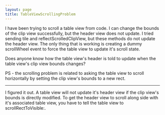 ```yaml
---
layout: page
title: TableViewScrollingProblem
---
```




I have been trying to scroll a table view from code. I can change the bounds of the clip view successfully, but the header view does not update. I tried sending     tile and     reflectScrolledClipView, but these methods do not update the header view. The only thing that is working is creating a dummy scrollWheel event to force the table view to update it's scroll state. 

Does anyone know how the table view's header is told to update when the table view's clip view bounds changes?

PS - the scrolling problem is related to asking the table view to scroll horizontally by setting the clip view's bounds to a new rect.

----

I figured it out. A table view will not update it's header view if the clip view's bounds is directly modified. To get the header view to scroll along side with it's associated table view, you have to tell the table view to     scrollRectToVisible:.
